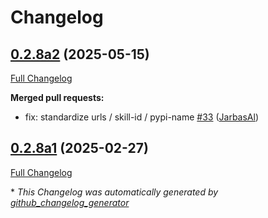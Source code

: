 # Changelog

## [0.2.8a2](https://github.com/OpenVoiceOS/ovos-skill-ip/tree/0.2.8a2) (2025-05-15)

[Full Changelog](https://github.com/OpenVoiceOS/ovos-skill-ip/compare/0.2.8a1...0.2.8a2)

**Merged pull requests:**

- fix: standardize urls / skill-id / pypi-name [\#33](https://github.com/OpenVoiceOS/ovos-skill-ip/pull/33) ([JarbasAl](https://github.com/JarbasAl))

## [0.2.8a1](https://github.com/OpenVoiceOS/ovos-skill-ip/tree/0.2.8a1) (2025-02-27)

[Full Changelog](https://github.com/OpenVoiceOS/ovos-skill-ip/compare/0.2.7...0.2.8a1)



\* *This Changelog was automatically generated by [github_changelog_generator](https://github.com/github-changelog-generator/github-changelog-generator)*
